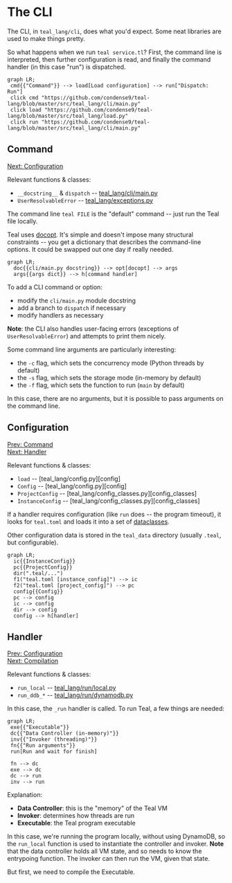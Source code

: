 # The CLI

The CLI, in `teal_lang/cli`, does what you'd expect. Some neat libraries are
used to make things pretty.

So what happens when we run `teal service.tl`? First, the command line is
interpreted, then further configuration is read, and finally the command handler
(in this case "run") is dispatched.

```mermaid
graph LR;
 cmd{{"Command"}} --> load[Load configuration] --> run["Dispatch: Run"]
 click cmd "https://github.com/condense9/teal-lang/blob/master/src/teal_lang/cli/main.py"
 click load "https://github.com/condense9/teal-lang/blob/master/src/teal_lang/load.py"
 click run "https://github.com/condense9/teal-lang/blob/master/src/teal_lang/cli/main.py"
```


## Command

[Next: Configuration](#configuration)

Relevant functions & classes:
- `__docstring__` & `dispatch` -- [teal_lang/cli/main.py][main]
- `UserResolvableError` -- [teal_lang/exceptions.py][exceptions]

The command line `teal FILE` is the "default" command -- just run the Teal file
locally.

Teal uses [docopt][docopt]. It's simple and doesn't impose many structural
constraints -- you get a dictionary that describes the command-line options. It
could be swapped out one day if really needed.

```mermaid
graph LR;
  doc{{cli/main.py docstring}} --> opt[docopt] --> args
  args{{args dict}} --> h[command handler]
```

To add a CLI command or option:
- modify the `cli/main.py` module docstring
- add a branch to `dispatch` if necessary
- modify handlers as necessary

**Note**: the CLI also handles user-facing errors (exceptions of
`UserResolvableError`) and attempts to print them nicely.

Some command line arguments are particularly interesting:
- the `-c` flag, which sets the concurrency mode (Python threads by default)
- the `-s` flag, which sets the storage mode (in-memory by default)
- the `-f` flag, which sets the function to run (`main` by default)

In this case, there are no arguments, but it is possible to pass arguments on
the command line.


## Configuration

[Prev: Command](#command) \
[Next: Handler](#handler)

Relevant functions & classes:
- `load` -- [teal_lang/config.py][config]
- `Config` -- [teal_lang/config.py][config]
- `ProjectConfig` -- [teal_lang/config_classes.py][config_classes]
- `InstanceConfig` -- [teal_lang/config_classes.py][config_classes]

If a handler requires configuration (like `run` does -- the program timeout), it
looks for `teal.toml` and loads it into a set of [dataclasses][dc].

Other configuration data is stored in the `teal_data` directory (usually
`.teal`, but configurable).

```mermaid
graph LR;
  ic{{InstanceConfig}}
  pc{{ProjectConfig}}
  dir(".teal/...")
  f1("teal.toml [instance_config]") --> ic
  f2("teal.toml [project_config]") --> pc
  config{{Config}}
  pc --> config
  ic --> config
  dir --> config
  config --> h[handler]
```

## Handler

[Prev: Configuration](#configuration) \
[Next: Compilation](source-to-success-compilation.md)

Relevant functions & classes:
- `run_local` -- [teal_lang/run/local.py][local]
- `run_ddb_*` -- [teal_lang/run/dynamodb.py][dynamodb]

In this case, the `_run` handler is called. To run Teal, a few things are
needed:

```mermaid
graph LR;
 exe{{"Executable"}}
 dc{{"Data Controller (in-memory)"}}
 inv{{"Invoker (threading)"}}
 fn{{"Run arguments"}}
 run[Run and wait for finish]
 
 fn --> dc
 exe --> dc
 dc --> run
 inv --> run
```

Explanation:
- **Data Controller**: this is the "memory" of the Teal VM
- **Invoker**: determines how threads are run
- **Executable**: the Teal program executable

In this case, we're running the program locally, without using DynamoDB, so the
`run_local` function is used to instantiate the controller and invoker. **Note**
that the data controller holds all VM state, and so needs to know the entrypoing
function. The invoker can then run the VM, given that state.

But first, we need to compile the Executable.


<!-- --- -->

[main]: https://github.com/condense9/teal-lang/blob/master/src/teal_lang/cli/main.py
[exceptions]: https://github.com/condense9/teal-lang/blob/master/src/teal_lang/exceptions.py
[local]: https://github.com/condense9/teal-lang/blob/master/src/teal_lang/run/local.py
[dynamodb]: https://github.com/condense9/teal-lang/blob/master/src/teal_lang/run/dynamodb.py
[api]: https://github.com/condense9/teal-lang/blob/master/src/teal_lang/cloud/api.py

[docopt]: http://docopt.org/
[dc]: https://docs.python.org/3/library/dataclasses.html
